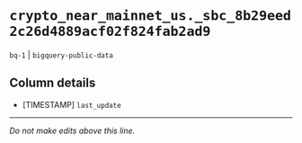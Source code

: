 # `crypto_near_mainnet_us._sbc_8b29eed2c26d4889acf02f824fab2ad9`
`bq-1` | `bigquery-public-data`

## Column details
* [TIMESTAMP] `last_update`

-------------------------------------------------------------------------------
*Do not make edits above this line.*
